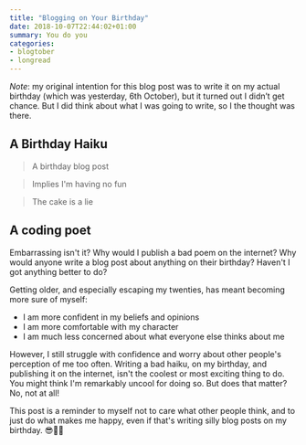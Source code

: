 ```yaml
---
title: "Blogging on Your Birthday"
date: 2018-10-07T22:44:02+01:00
summary: You do you
categories:
- blogtober
- longread
---
```


_Note_: my original intention for this blog post was to write it on my actual birthday (which was yesterday, 6th October), but it turned out I didn’t get chance. But I did think about what I was going to write, so I the thought was there.

## A Birthday Haiku

> A birthday blog post

> Implies I'm having no fun

> The cake is a lie

## A coding poet

Embarrassing isn't it? Why would I publish a bad poem on the internet? Why would anyone write a blog post about anything on their birthday? Haven't I got anything better to do?

Getting older, and especially escaping my twenties, has meant becoming more sure of myself:

- I am more confident in my beliefs and opinions
- I am more comfortable with my character
- I am much less concerned about what everyone else thinks about me

However, I still struggle with confidence and worry about other people's perception of me too often. Writing a bad haiku, on my birthday, and publishing it on the internet, isn't the coolest or most exciting thing to do. You might think I'm remarkably uncool for doing so. But does that matter? No, not at all!

This post is a reminder to myself not to care what other people think, and to just do what makes me happy, even if that's writing silly blog posts on my birthday. 😎🎂✨
